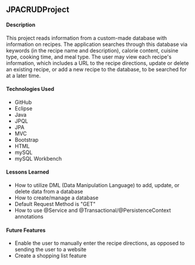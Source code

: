 ## JPACRUDProject

#### Description
This project reads information from a custom-made database with information on recipes. The application searches through this database via keywords (in the recipe name and description), calorie content, cuisine type, cooking time, and meal type.
The user may view each recipe's information, which includes a URL to the recipe directions, update or delete an existing recipe, or add a new recipe to the database, to be searched for at a later time.

#### Technologies Used
* GitHub
* Eclipse
* Java
* JPQL
* JPA
* MVC
* Bootstrap
* HTML
* mySQL
* mySQL Workbench

#### Lessons Learned
* How to utilize DML (Data Manipulation Language) to add, update, or delete data from a database
* How to create/manage a database
* Default Request Method is "GET"
* How to use @Service and @Transactional/@PersistenceContext annotations

#### Future Features
* Enable the user to manually enter the recipe directions, as opposed to sending the user to a website
* Create a shopping list feature
